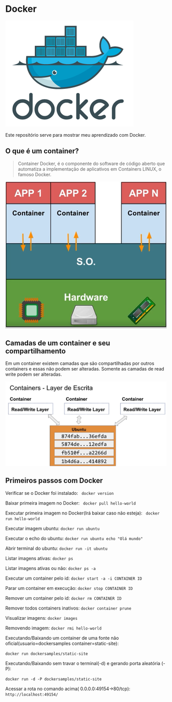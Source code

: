# Docker
![](/homepage-docker-logo.png)

Este repositório serve para mostrar meu aprendizado com Docker.

## O que é um container?
<blockquote>Container Docker, é o componente do software de código aberto que automatiza a implementação de aplicativos em Containers LINUX, o famoso Docker.</blockquote>

 ![](/Container.png)
 
## Camadas de um container e seu compartilhamento

Em um container existem camadas que são compartilhadas por outros containers e essas não podem ser alteradas. Somente as camadas de read write podem ser alteradas.

 ![](/Camadas.jpg)


## Primeiros passos com Docker

Verificar se o Docker foi instalado:
` docker version`

Baixar primeira imagem no Docker:
` docker pull hello-world`

Executar primeira imagem no Docker(Irá baixar caso não esteja):
` docker run hello-world`

Executar imagem ubuntu:
`docker run ubuntu`

Executar o echo do ubuntu:
`docker run ubuntu echo "Olá mundo"`

Abrir terminal do ubuntu:
`docker run -it ubuntu`

Listar imagens ativas:
`docker ps`

Listar imagens ativas ou não:
`docker ps -a`

Executar um container pelo id:
`docker start -a -i CONTAINER ID`

Parar um container em execução:
`docker stop CONTAINER ID`

Remover um container pelo id:
`docker rm CONTAINER ID`

Remover todos containers inativos:
`docker container prune`

Visualizar imagens:
`docker images`

Removendo imagem:
`docker rmi hello-world`

Executando/Baixando um container de uma fonte não oficial(usuario=dockersamples container=static-site):


`docker run dockersamples/static-site`

Executando/Baixando sem travar o terminal(-d) e gerando porta aleatória (-P):

`docker run -d -P dockersamples/static-site`

Acessar a rota no comando acima( 0.0.0.0:49154->80/tcp):
`http://localhost:49154/`


